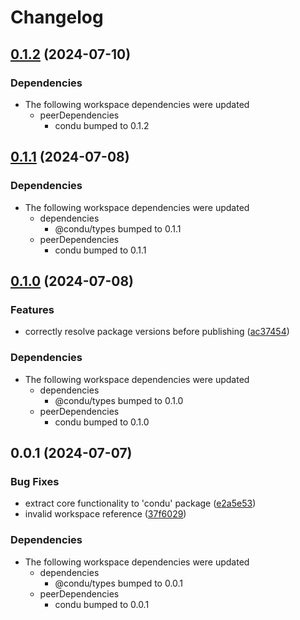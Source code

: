# Changelog

## [0.1.2](https://github.com/niieani/toolchain/compare/@condu-feature/vscode@0.1.1...@condu-feature/vscode@0.1.2) (2024-07-10)


### Dependencies

* The following workspace dependencies were updated
  * peerDependencies
    * condu bumped to 0.1.2

## [0.1.1](https://github.com/niieani/toolchain/compare/@condu-feature/vscode@0.1.0...@condu-feature/vscode@0.1.1) (2024-07-08)


### Dependencies

* The following workspace dependencies were updated
  * dependencies
    * @condu/types bumped to 0.1.1
  * peerDependencies
    * condu bumped to 0.1.1

## [0.1.0](https://github.com/niieani/toolchain/compare/@condu-feature/vscode@0.0.1...@condu-feature/vscode@0.1.0) (2024-07-08)


### Features

* correctly resolve package versions before publishing ([ac37454](https://github.com/niieani/toolchain/commit/ac374544ecb35ad3c3f27a830f24276928168306))


### Dependencies

* The following workspace dependencies were updated
  * dependencies
    * @condu/types bumped to 0.1.0
  * peerDependencies
    * condu bumped to 0.1.0

## 0.0.1 (2024-07-07)


### Bug Fixes

* extract core functionality to 'condu' package ([e2a5e53](https://github.com/niieani/toolchain/commit/e2a5e539f7aeaadedd3359d8bf80591f3e4ee258))
* invalid workspace reference ([37f6029](https://github.com/niieani/toolchain/commit/37f6029848a43f06627f0ee2f7fcef4e535a7d07))


### Dependencies

* The following workspace dependencies were updated
  * dependencies
    * @condu/types bumped to 0.0.1
  * peerDependencies
    * condu bumped to 0.0.1

